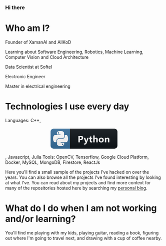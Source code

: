 ### Hi there

# Who am I?

Founder of XamanAI and AllKoD

Learning about Software Engineering, Robotics, Machine Learning, Computer Vision and Cloud Architecture

Data Scientist at Softel

Electronic Engineer

Master in electrical engineering

# Technologies I use every day

Languages: C++, <p align="center">
  <a href="https://noryab.github.io/">
    <img src="https://github.com/Noryab/Noryab/blob/master/Resources/languages/python.svg" alt="python" style="vertical-align:top; margin:4px">
  </a>  
</p>
, Javascript, Julia
Tools: OpenCV, Tensorflow, Google Cloud Platform, Docker, MySQL, MongoDB, Firestore, ReactJs

Here you'll find a small sample of the projects I've hacked on over the years. You can also browse all the projects I've found interesting by looking at what I've. You can read about my projects and find more context for many of the repositories hosted here by searching my [personal blog](https://noryab.github.io/year-archive/). 


# What do I do when I am not working and/or learning?

You'll find me playing with my kids, playing guitar, reading a book, figuring out where I'm going to travel next, and drawing with a cup of coffee nearby.
